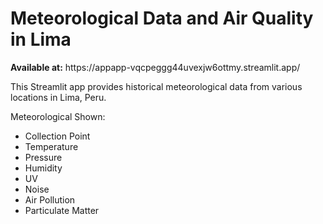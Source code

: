 <h1>Meteorological Data and Air Quality in Lima</h1>
<span><strong>Available at:</strong> https://appapp-vqcpeggg44uvexjw6ottmy.streamlit.app/</span>

<p>This Streamlit app provides historical meteorological data from various locations in Lima, Peru.</p>

<p>Meteorological Shown:</p>
<ul>
  <li>Collection Point</li>
  <li>Temperature</li>
  <li>Pressure</li>
  <li>Humidity</li>
  <li>UV</li>
  <li>Noise</li>
  <li>Air Pollution</li>
  <li>Particulate Matter</li>
</ul>
